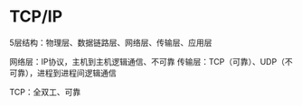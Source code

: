 # TCP/IP

5层结构：物理层、数据链路层、网络层、传输层、应用层

网络层：IP协议，主机到主机逻辑通信、不可靠
传输层：TCP（可靠）、UDP（不可靠），进程到进程间逻辑通信

TCP：全双工、可靠